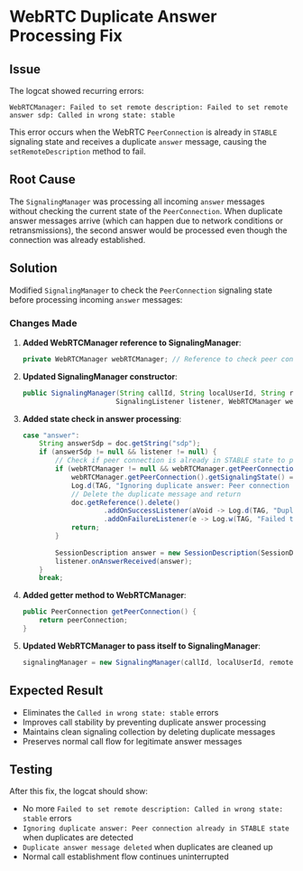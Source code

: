 # WebRTC Duplicate Answer Processing Fix

## Issue
The logcat showed recurring errors:
```
WebRTCManager: Failed to set remote description: Failed to set remote answer sdp: Called in wrong state: stable
```

This error occurs when the WebRTC `PeerConnection` is already in `STABLE` signaling state and receives a duplicate `answer` message, causing the `setRemoteDescription` method to fail.

## Root Cause
The `SignalingManager` was processing all incoming `answer` messages without checking the current state of the `PeerConnection`. When duplicate answer messages arrive (which can happen due to network conditions or retransmissions), the second answer would be processed even though the connection was already established.

## Solution
Modified `SignalingManager` to check the `PeerConnection` signaling state before processing incoming `answer` messages:

### Changes Made

1. **Added WebRTCManager reference to SignalingManager**:
   ```java
   private WebRTCManager webRTCManager; // Reference to check peer connection state
   ```

2. **Updated SignalingManager constructor**:
   ```java
   public SignalingManager(String callId, String localUserId, String remoteUserId, 
                          SignalingListener listener, WebRTCManager webRTCManager)
   ```

3. **Added state check in answer processing**:
   ```java
   case "answer":
       String answerSdp = doc.getString("sdp");
       if (answerSdp != null && listener != null) {
           // Check if peer connection is already in STABLE state to prevent duplicate answer processing
           if (webRTCManager != null && webRTCManager.getPeerConnection() != null &&
               webRTCManager.getPeerConnection().getSignalingState() == org.webrtc.PeerConnection.SignalingState.STABLE) {
               Log.d(TAG, "Ignoring duplicate answer: Peer connection already in STABLE state");
               // Delete the duplicate message and return
               doc.getReference().delete()
                       .addOnSuccessListener(aVoid -> Log.d(TAG, "Duplicate answer message deleted"))
                       .addOnFailureListener(e -> Log.w(TAG, "Failed to delete duplicate answer", e));
               return;
           }
           
           SessionDescription answer = new SessionDescription(SessionDescription.Type.ANSWER, answerSdp);
           listener.onAnswerReceived(answer);
       }
       break;
   ```

4. **Added getter method to WebRTCManager**:
   ```java
   public PeerConnection getPeerConnection() {
       return peerConnection;
   }
   ```

5. **Updated WebRTCManager to pass itself to SignalingManager**:
   ```java
   signalingManager = new SignalingManager(callId, localUserId, remoteUserId, this, this);
   ```

## Expected Result
- Eliminates the `Called in wrong state: stable` errors
- Improves call stability by preventing duplicate answer processing
- Maintains clean signaling collection by deleting duplicate messages
- Preserves normal call flow for legitimate answer messages

## Testing
After this fix, the logcat should show:
- No more `Failed to set remote description: Called in wrong state: stable` errors
- `Ignoring duplicate answer: Peer connection already in STABLE state` when duplicates are detected
- `Duplicate answer message deleted` when duplicates are cleaned up
- Normal call establishment flow continues uninterrupted
